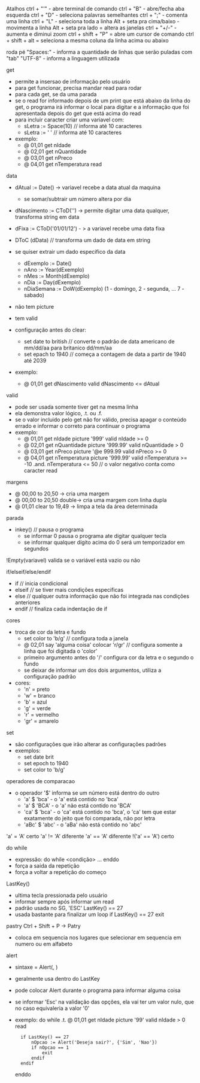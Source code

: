 Atalhos
ctrl + "'" - abre terminal de comando
ctrl + "B" - abre/fecha aba esquerda
ctrl + "D" - seleciona palavras semelhantes
ctrl + ";" - comenta uma linha
ctrl + "L" - seleciona toda a linha
Alt + seta pra cima/baixo - movimenta a linha
Alt + seta pra lado = altera as janelas
ctrl + "+/-" - aumenta e diminui zoom
ctrl + shift + "P" = abre um cursor de comando
ctrl + shift + alt = seleciona a mesma coluna da linha acima ou abaixo

roda pé
"Spaces:" - informa a quantidade de linhas que serão puladas com "tab"
"UTF-8" - informa a linguagem utilizada 


get
* permite a insersao de informação pelo usuário
* para get funcionar, precisa mandar read para rodar
* para cada get, se da uma parada
* se o read for informado depois de um print que está abaixo da linha do get, o programa irá informar o local para digitar e a informação que foi apresentada depois do get que está acima do read
* para incluir caracter criar uma variavel com:
    - sLetra := Space(10) // informa até 10 caracteres
    - sLetra := '          ' // informa até 10 caracteres
* exemplo:
    - @ 01,01 get nIdade
    - @ 02,01 get nQuantidade
    - @ 03,01 get nPreco
    - @ 04,01 get nTemperatura
read

data
* dAtual := Date() -> variavel recebe a data atual da maquina
    - se somar/subtrair um número altera por dia
* dNascimento := CToD('') -> permite digitar uma data qualquer, transforma string em data
* dFixa := CToD('01/01/12') - > a variavel recebe uma data fixa
* DToC (dData) // transforma um dado de data em string
* se quiser extrair um dado especifico da data
    - dExemplo      := Date()
    - nAno          := Year(dExemplo)
    - nMes          := Month(dExemplo)
    - nDia          := Day(dExemplo)
    - nDiaSemana    := DoW(dExemplo) (1 - domingo, 2 - segunda, ... 7 - sabado)

* não tem picture
* tem valid
* configuração antes do clear:
    - set date to british // converte o padrão de data americano de mm/dd/aa para britanico dd/mm/aa
    - set epach to 1940 // começa a contagem de data a partir de 1940 até 2039
* exemplo:
    - @ 01,01 get dNascimento valid dNascimento <= dAtual


valid
* pode ser usada somente tiver get na mesma linha
* ela demonstra valor lógico, .t. ou .f.
* se o valor incluido pelo get não for válido, precisa apagar o conteúdo errado e informar o correto para continuar o programa
* exemplo:
    - @ 01,01 get nIdade       picture '999'      valid nIdade >= 0
    - @ 02,01 get nQuantidade  picture '999.99'   valid nQuantidade > 0
    - @ 03,01 get nPreco       picture '@e 999.99 valid nPreco >= 0
    - @ 04,01 get nTemperatura picture '999.99'   valid nTemperatura >= -10 .and. nTemperatura <= 50 // o valor negativo conta como caracter
      read

margens
* @ 00,00 to 20,50 -> cria uma margem 
* @ 00,00 to 20,50 double-> cria uma margem com linha dupla 
* @ 01,01 clear to 19,49 -> limpa a tela da área determinada


parada
* inkey() // pausa o programa
    - se informar 0 pausa o programa ate digitar qualquer tecla
    - se informar qualquer dígito acima do 0 será um temporizador em segundos

!Empty(variavel) valida se o variável está vazio ou não

if/elseif/else/endif
* if     // inicia condicional
* elseif // se tiver mais condições especificas
* else   // qualquer outra informação que não foi integrada nas condições anteriores
* endif  // finaliza cada indentação de if


cores
* troca de cor da letra e fundo
    - set color to 'b/g' // configura toda a janela 
    - @ 02,01 say 'alguma coisa' colocar 'r/gr' // configura somente a linha que foi digitada o 'color'
    - primeiro argumento antes do '/' configura cor da letra e o segundo o fundo
    - se deixar de informar um dos dois argumentos, utiliza a configuração padrão
* cores:
    - 'n'  = preto
    - 'w'  = branco
    - 'b'  = azul
    - 'g'  = verde
    - 'r'  = vermelho
    - 'gr' = amarelo

set
* são configurações que irão alterar as configurações padrões
* exemplos:
    - set date brit
    - set epoch to 1940
    - set color to 'b/g'


operadores de comparacao
* o operador '$' informa se um número está dentro do outro
    - 'a' $ 'bca' - o 'a' está contido no 'bca'
    - 'a' $ 'BCA' - o 'a' não está contido no 'BCA'
    - 'ca' $ 'bca' - o 'ca' está contido no 'bca', o 'ca' tem que estar exatamente do jeito que foi comparada, não por letra
    - 'aBc' $ 'abc' - o 'aBa' não está contido no 'abc'

'a' = 'A' certo
'a' != 'A' diferente
'a' == 'A' diferente
!('a' == 'A') certo

do while
* expressão:
    do while <condição>
    ...<codigo>
    enddo
* <exit> força a saida da repetição
* <loop> força a voltar a repetição do começo

LastKey()
* ultima tecla pressionada pelo usuário
* informar sempre após informar um read
* padrão usada no SG, 'ESC'
    LastKey() == 27
* usada bastante para finalizar um loop
    if LastKey() == 27
        exit

pastry
Ctrl + Shift + P -> Patry
* coloca em sequencia nos lugares que selecionar em sequencia em numero ou em alfabeto

alert
* sintaxe = Alert(<cMenagem>, <nOpcao>)
* geralmente usa dentro do LastKey
* pode colocar Alert durante o programa para informar alguma coisa
* se informar 'Esc' na validação das opções, ela vai ter um valor nulo, que no caso equivaleria a valor '0'
* exemplo:
    do while .t.
        @ 01,01 get nIdade picture '99' valid nIdade > 0
        read

        if LastKey() == 27
            nOpcao := Alert('Deseja sair?', {'Sim', 'Nao'})
            if nOpcao == 1
                exit
            endif
        endif

    enddo